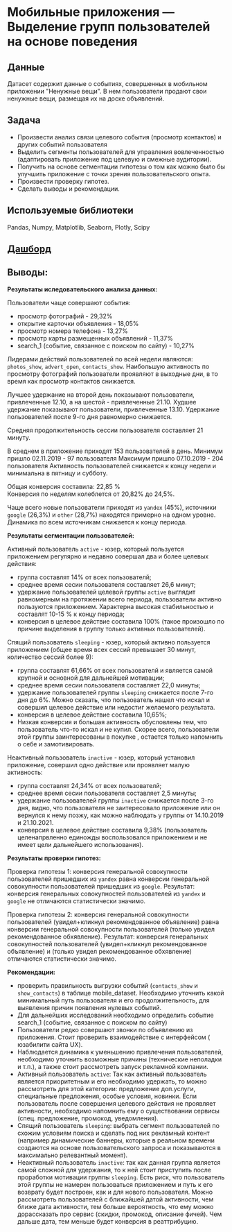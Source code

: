# Мобильные приложения — Выделение групп пользователей на основе поведения

## Данные
Датасет содержит данные о событиях, совершенных в мобильном приложении "Ненужные вещи". В нем пользователи продают свои ненужные вещи, размещая их на доске объявлений.

## Задача
- Произвести анализ связи целевого события (просмотр контактов) и других событий пользователя
- Выделить сегменты пользователей для управления вовлеченностью (адаптировать приложение под целевую и смежные аудитории).
- Получить на основе сегментации гипотезы о том как можно было бы улучшить приложение с точки зрения пользовательского опыта.
- Произвести проверку гипотез.
- Сделать выводы и рекомендации.

## Используемые библиотеки
Pandas, Numpy, Matplotlib, Seaborn, Plotly, Scipy

## [Дашборд](https://public.tableau.com/app/profile/nikolay.karpov/viz/mobile_apps/Dashboard1?publish=yes)

## Выводы:
**Результаты иследовательского анализа данных:**  

Пользователи чаще совершают события:
- просмотр фотографий - 29,32%
- открытие карточки объявления - 18,05%
- просмотр номера телефона - 13,27%
- просмотр карты размещенных объявлений - 11,37%
- search_1 (событие, связанное с поиском по сайту) - 10,27%

Лидерами действий пользователей по всей недели являются: `photos_show`, `advert_open`, `contacts_show`.
Наибольшую активность по просмотру фотографий пользователи проявляют в выходные дни, в то время как просмотр контактов снижается.

Лучшее удержание на второй день показывают пользователи, привлеченные 12.10, а на шестой - привлеченные 21.10. Худшее удержание показывают пользователи, привлеченные 13.10. Удержание пользователей после 9-го дня равномерно снижается.

Средняя продолжительность сессии пользователя составляет 21 минуту.

В среднем в приложение приходят 153 пользователей в день.
Минимум пришло 02.11.2019 - 97 пользователя
Максимум пришло 07.10.2019 - 204 пользователя
Активность пользователей снижается к концу недели и минимальна в пятницу и субботу.

Общая конверсия составила: 22,85 %\
Конверсия по неделям колеблется от 20,82% до 24,5%.

Чаще всего новые пользователи приходят из `yandex` (45%), источники `google` (26,3%) и `other` (28,7%) находятся примерно на одном уровне. Динамика по всем источникам снижается к концу периода.

**Результаты сегментации пользователей:**

Активный пользователь `active` - юзер, который пользуется приложением регулярно и недавно совершал два и более целевых действия:
- группа составлят 14% от всех пользователй;
- cреднее время сесии пользователя составляет 26,6 минут;
- удержание пользователей целевой группы `active` выглядит равномерным на протяжении всего периода, пользователи активно пользуются приложением. Характерна высокая стабильностью и составлят 10-15 % к концу периода;
- конверсия в целевое действие составила 100% (такое произошло по причине выделения в группу только активных пользователей).

Спящий пользователь `sleeping` - юзер, который активно пользуется приложением (общее время всех сессий превышает 30 минут, количество сессий более 9):
- группа составлят 61,66% от всех пользователй и является самой крупной и основной для дальнейшей мотивации;
- среднее время сесии пользователя составляет 22,0 минуты;
- удержание пользователей группы `sleeping` снижается после 7-го дня до 6%. Можно сказать, что пользователь нашел что искал и совершил целевое действие или недостиг желаемого результата.
- конверсия в целевое действие составила 10,65%;
- Низкая конверсия и большая активность обусловлены тем, что пользователь что-то искал и не купил. Скорее всего, пользователи этой группы заинтересованы в покупке , остается только напомнить о себе и замотивировать.

Неактивный пользователь `inactive` - юзер, который установил приложение, совершил одно действие или проявляет малую активность:
- группа составлят 24,34% от всех пользователй;
- среднее время сесии пользователя составляет 2,5 минуты;
- удержание пользователей группы `inactive` снижается после 3-го дня, видно, что пользователя не заитересовало приложение или он вернулся к нему позжу, как можно наблюдать у группы от 14.10.2019 и 21.10.2021.
- конверсия в целевое действие составила 9,38% (пользователь целенапрвленно единожды воспользовался приложением и не имеет цели дальнейшего использования).

**Результаты проверки гипотез:**

Проверка гипотезы 1: конверсия генеральной совокупности пользователей пришедших из `yandex` равна конверсии генеральной совокупности пользователей пришедших из `google`. Результат: конверсия генеральных совокупностей пользователей из `yandex` и `google` не отличаются статистически значимо.  

Проверка гипотезы 2: конверсия генеральной совокупности пользователей (увидел+кликнул рекомендованное объявление) равна конверсии генеральной совокупности пользователей (только увидел рекомендованное обхявление). Результат: конверсия генеральных совокупностей пользователей (увидел+кликнул рекомендованное объявление)  и (только увидел рекомендованное обхявление) отличаются статистически значимо.  

**Рекомендации:**
- проверить правильность выгрузки событий (`contacts_show` и `show_contacts`) в таблице mobile_dataset. Необходимо уточнить какой минимальный путь пользователя и его продолжительность, для выявления причин появления нулевых событий.
- Для дальнейших исследований необходимо определить событие search_1 (событие, связанное с поиском по сайту) 
- Пользователи редко совершают звонки по объявлению из приложения. Стоит проверить взаимодействие с интерфейсом ( юзабилити сайта   UX).
- Наблюдается динамика к уменьшению привлечения пользователей, необходимо уточнить возможные причины (технические неполадки и т.п.), а также стоит рассмотреть запуск рекламной компании.
- Активный пользователь `active`: Так как активный пользователь является приоритетным и его необходимо удержать, то можно рассмотреть для этой категории: предложение доп.услуги, специальные предложения, особые условия, новинки. Если пользователь после совершения целевого действия не проявляет активности, необходимо напомнить ему о существовании сервисы (спец. предложение, промокод, уведомления).
- Спящий пользователь `sleeping`: выбрать сегмент пользователей по схожим условиям поиска и сделать под них рекламный контент (например динамические баннеры, которые в реальном времени создаются на основе пользовательского запроса и показываются в максимально релевантный момент).  
- Неактивный пользователь `inactive`: так как данная группа является самой сложной для удержания, то к ней стоит приступить после проработки мотивации группы `sleeping`. Есть риск, что пользователь этой группы не намерен пользоваться приложением и путь к его возврату будет построен, как и для нового пользователя. Можно рассмотреть пользователей с ближайшей датой активности, чем ближе дата активности, тем больше вероятность, что ему можно дорассказать про сервис (скидки, промокод, описание фичей). Чем дальше дата, тем меньше будет конверсия в реаттрибуцию.
